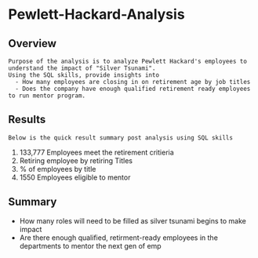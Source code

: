 # Pewlett-Hackard-Analysis

## Overview

    Purpose of the analysis is to analyze Pewlett Hackard's employees to understand the impact of "Silver Tsunami". 
    Using the SQL skills, provide insights into 
      - How many employees are closing in on retirement age by job titles
      - Does the company have enough qualified retirement ready employees to run mentor program.

## Results
    Below is the quick result summary post analysis using SQL skills
1. 133,777 Employees meet the retirement critieria
2. Retiring employee by retiring Titles
3. % of employees by title
4. 1550 Employees eligible to mentor 


## Summary
 - How many roles will need to be filled as silver tsunami begins to make impact
 - Are there enough qualified, retirment-ready employees in the departments to mentor the next gen of emp
